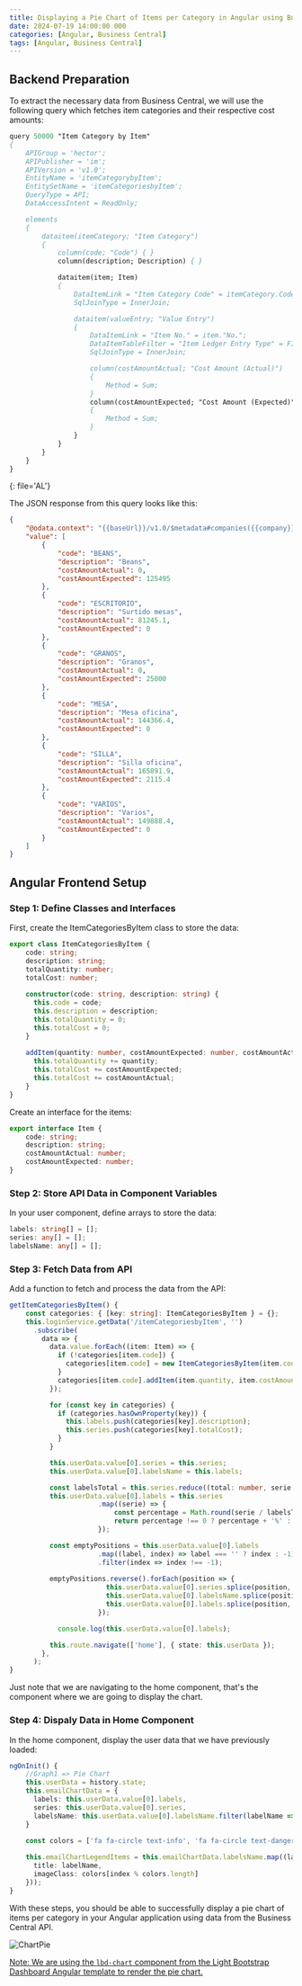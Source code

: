 ```yaml
---
title: Displaying a Pie Chart of Items per Category in Angular using Business Central API
date: 2024-07-19 14:00:00 000
categories: [Angular, Business Central]
tags: [Angular, Business Central]
---
```


## Backend Preparation

To extract the necessary data from Business Central, we will use the following query which fetches item categories and their respective cost amounts:

```pascal
query 50000 "Item Category by Item"
{
    APIGroup = 'hector';
    APIPublisher = 'im';
    APIVersion = 'v1.0';
    EntityName = 'itemCategorybyItem';
    EntitySetName = 'itemCategoriesbyItem';
    QueryType = API;
    DataAccessIntent = ReadOnly;

    elements
    {
        dataitem(itemCategory; "Item Category")
        {
            column(code; "Code") { }
            column(description; Description) { }

            dataitem(item; Item)
            {
                DataItemLink = "Item Category Code" = itemCategory.Code;
                SqlJoinType = InnerJoin;

                dataitem(valueEntry; "Value Entry")
                {
                    DataItemLink = "Item No." = item."No.";
                    DataItemTableFilter = "Item Ledger Entry Type" = FILTER(Purchase | Transfer);
                    SqlJoinType = InnerJoin;

                    column(costAmountActual; "Cost Amount (Actual)")
                    {
                        Method = Sum;
                    }
                    column(costAmountExpected; "Cost Amount (Expected)")
                    {
                        Method = Sum;
                    }
                }
            }
        }
    }
}
```
{: file='AL'}

The JSON response from this query looks like this:
```json
{
    "@odata.context": "{{baseUrl}}/v1.0/$metadata#companies({{company}})/itemCategoriesbyItem",
    "value": [
        {
            "code": "BEANS",
            "description": "Beans",
            "costAmountActual": 0,
            "costAmountExpected": 125495
        },
        {
            "code": "ESCRITORIO",
            "description": "Surtido mesas",
            "costAmountActual": 81245.1,
            "costAmountExpected": 0
        },
        {
            "code": "GRANOS",
            "description": "Granos",
            "costAmountActual": 0,
            "costAmountExpected": 25000
        },
        {
            "code": "MESA",
            "description": "Mesa oficina",
            "costAmountActual": 144366.4,
            "costAmountExpected": 0
        },
        {
            "code": "SILLA",
            "description": "Silla oficina",
            "costAmountActual": 165891.9,
            "costAmountExpected": 2115.4
        },
        {
            "code": "VARIOS",
            "description": "Varios",
            "costAmountActual": 149888.4,
            "costAmountExpected": 0
        }
    ]
}
```
## Angular Frontend Setup
### Step 1: Define Classes and Interfaces

First, create the ItemCategoriesByItem class to store the data:

```ts
export class ItemCategoriesByItem {
    code: string;
    description: string;
    totalQuantity: number;
    totalCost: number;
  
    constructor(code: string, description: string) {
      this.code = code;
      this.description = description;
      this.totalQuantity = 0;
      this.totalCost = 0;
    }
  
    addItem(quantity: number, costAmountExpected: number, costAmountActual: number) {
      this.totalQuantity += quantity;
      this.totalCost += costAmountExpected;
      this.totalCost += costAmountActual;
    }
}
```

Create an interface for the items:

```ts
export interface Item {
    code: string;
    description: string;
    costAmountActual: number;
    costAmountExpected: number;
}
```

### Step 2: Store API Data in Component Variables

In your user component, define arrays to store the data:

```ts
labels: string[] = [];
series: any[] = [];
labelsName: any[] = [];
```

### Step 3: Fetch Data from API

Add a function to fetch and process the data from the API:

```ts
getItemCategoriesByItem() {
    const categories: { [key: string]: ItemCategoriesByItem } = {};
    this.loginService.getData('/itemCategoriesbyItem', '')
      .subscribe(
        data => {
          data.value.forEach((item: Item) => {
            if (!categories[item.code]) {
              categories[item.code] = new ItemCategoriesByItem(item.code, item.description);
            }
            categories[item.code].addItem(item.quantity, item.costAmountExpected, item.costAmountActual);
          });

          for (const key in categories) {
            if (categories.hasOwnProperty(key)) {
              this.labels.push(categories[key].description);
              this.series.push(categories[key].totalCost);
            }
          }

          this.userData.value[0].series = this.series;
          this.userData.value[0].labelsName = this.labels;

          const labelsTotal = this.series.reduce((total: number, serie: number) => total + serie, 0);
          this.userData.value[0].labels = this.series
                      .map((serie) => {
                          const percentage = Math.round(serie / labelsTotal * 100);
                          return percentage !== 0 ? percentage + '%' : '';
                      });

          const emptyPositions = this.userData.value[0].labels
                      .map((label, index) => label === '' ? index : -1)
                      .filter(index => index !== -1);
          
          emptyPositions.reverse().forEach(position => {
                        this.userData.value[0].series.splice(position, 1);
                        this.userData.value[0].labelsName.splice(position, 1);
                        this.userData.value[0].labels.splice(position, 1);
                      });

            console.log(this.userData.value[0].labels);

          this.route.navigate(['home'], { state: this.userData });
        },
      );
}
```

Just note that we are navigating to the home component, that's the component where we are going to display the chart.

### Step 4: Dispaly Data in Home Component

In the home component, display the user data that we have previously loaded:

```ts
ngOnInit() {
    //Graph1 => Pie Chart
    this.userData = history.state;
    this.emailChartData = {
      labels: this.userData.value[0].labels,
      series: this.userData.value[0].series,
      labelsName: this.userData.value[0].labelsName.filter(labelName => labelName !== '')
    }

    const colors = ['fa fa-circle text-info', 'fa fa-circle text-danger', 'fa fa-circle text-warning', 'fa fa-circle text-custom-purple', 'fa fa-circle text-success', 'fa fa-circle text-primary'];
    
    this.emailChartLegendItems = this.emailChartData.labelsName.map((labelName: string, index: number) => ({
      title: labelName,
      imageClass: colors[index % colors.length]
    }));
}
```
With these steps, you should be able to successfully display a pie chart of items per category in your Angular application using data from the Business Central API.

![ChartPie](/images/202407/chartPie.png)

[Note: We are using the `lbd-chart` component from the Light Bootstrap Dashboard Angular template to render the pie chart.](https://github.com/creativetimofficial/light-bootstrap-dashboard-angular2/tree/master)
